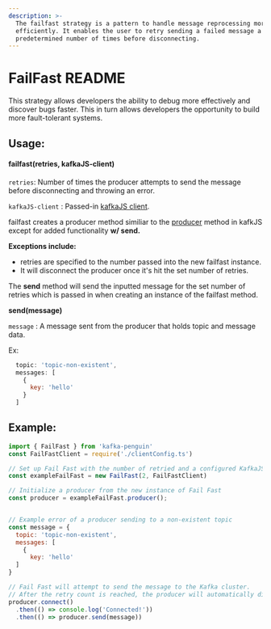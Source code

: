 ```yaml
---
description: >-
  The failfast strategy is a pattern to handle message reprocessing more
  efficiently. It enables the user to retry sending a failed message a
  predetermined number of times before disconnecting.
---
```


# FailFast README

This strategy allows developers the ability to debug more effectively and discover bugs faster. This in turn allows developers the opportunity to build more fault-tolerant systems.

## Usage:

#### failfast\(retries, kafkaJS-client\)

`retries`: Number of times the producer attempts to send the message before disconnecting and throwing an error.

`kafkaJS-client` :  Passed-in [kafkaJS client](https://kafka.js.org/docs/configuration).  
  
failfast creates a producer method similiar to the [producer](https://kafka.js.org/docs/producing) method in kafkJS except for added functionality **w/ send.** 

**Exceptions include:**

* retries are specified to the number passed into the new failfast instance. 
* It will disconnect the producer once it's hit the set number of retries. 

The **send** method will send the inputted message for the set number of retries which is passed in when creating an instance of the failfast method.  
  
**send\(message\)**  
  
`message` :  A message sent from the producer that holds topic and message data. 

Ex: 

```javascript
  topic: 'topic-non-existent',
  messages: [
    {
      key: 'hello'
    }
  ]
```

## Example:

```javascript
import { FailFast } from 'kafka-penguin'
const FailFastClient = require('./clientConfig.ts')

// Set up Fail Fast with the number of retried and a configured KafkaJS client
const exampleFailFast = new FailFast(2, FailFastClient)

// Initialize a producer from the new instance of Fail Fast
const producer = exampleFailFast.producer();


// Example error of a producer sending to a non-existent topic
const message = {
  topic: 'topic-non-existent',
  messages: [
    {
      key: 'hello'
  ]
}

// Fail Fast will attempt to send the message to the Kafka cluster.
// After the retry count is reached, the producer will automatically disconnect and an error is thrown.
producer.connect()
  .then(() => console.log('Connected!'))
  .then(() => producer.send(message))
```

